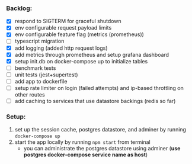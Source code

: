 ### Backlog:

- [x] respond to SIGTERM for graceful shutdown
- [x] env configurable request payload limits
- [x] env configurable feature flag (metrics (prometheus))
- [ ] typescript migration
- [x] add logging (added http request logs)
- [x] add metrics through prometheus and setup grafana dashboard
- [x] setup init.db on docker-compose up to initialize tables
- [ ] benchmark tests
- [ ] unit tests (jest+supertest)
- [ ] add app to dockerfile
- [ ] setup rate limiter on login (failed attempts) and ip-based throttling on other routes
- [ ] add caching to services that use datastore backings (redis so far)

### Setup:

1. set up the session cache, postgres datastore, and adminer by running `docker-compose up`
2. start the app locally by running `npm start` from terminal
   - you can administrate the postgres datastore using adminer (**use postgres docker-compose service name as host**)
